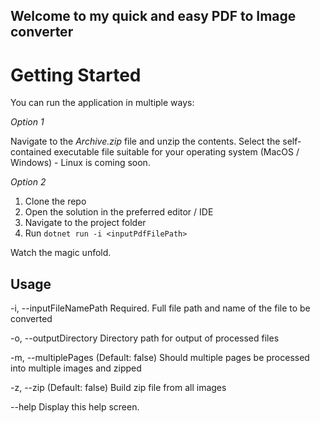 ## Welcome to my quick and easy PDF to Image converter 

# Getting Started

You can run the application in multiple ways:

*Option 1* 

Navigate to the _Archive.zip_ file and unzip the contents. Select the self-contained executable file suitable for your operating system (MacOS / Windows) - Linux is coming soon. 

*Option 2*
1. Clone the repo
2. Open the solution in the preferred editor / IDE
3. Navigate to the project folder
4. Run `dotnet run -i <inputPdfFilePath>`

Watch the magic unfold. 

## Usage

  -i, --inputFileNamePath    Required. Full file path and name of the file to be
                             converted

  -o, --outputDirectory      Directory path for output of processed files

  -m, --multiplePages        (Default: false) Should multiple pages be processed
                             into multiple images and zipped

  -z, --zip                  (Default: false) Build zip file from all images

  --help                     Display this help screen.
